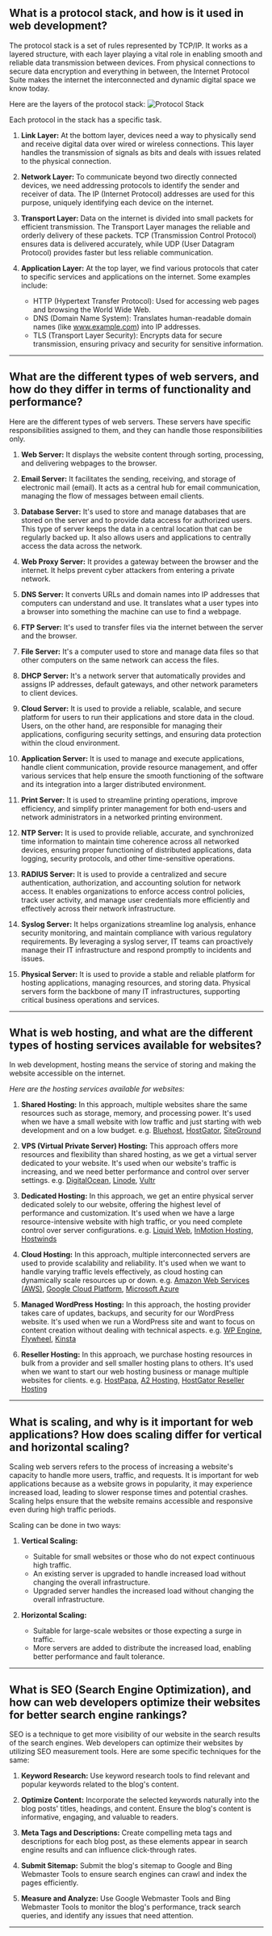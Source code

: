 ## What is a protocol stack, and how is it used in web development?

The protocol stack is a set of rules represented by TCP/IP. It works as a layered structure, with each layer playing a vital role in enabling smooth and reliable data transmission between devices. From physical connections to secure data encryption and everything in between, the Internet Protocol Suite makes the internet the interconnected and dynamic digital space we know today.

Here are the layers of the protocol stack:
![Protocol Stack](https://pesto.b-cdn.net/reading_material_assets/Assets/LayerOfProtocols.svg)

Each protocol in the stack has a specific task.

1. **Link Layer:** At the bottom layer, devices need a way to physically send and receive digital data over wired or wireless connections. This layer handles the transmission of signals as bits and deals with issues related to the physical connection.

2. **Network Layer:** To communicate beyond two directly connected devices, we need addressing protocols to identify the sender and receiver of data. The IP (Internet Protocol) addresses are used for this purpose, uniquely identifying each device on the internet.

3. **Transport Layer:** Data on the internet is divided into small packets for efficient transmission. The Transport Layer manages the reliable and orderly delivery of these packets. TCP (Transmission Control Protocol) ensures data is delivered accurately, while UDP (User Datagram Protocol) provides faster but less reliable communication.

4. **Application Layer:** At the top layer, we find various protocols that cater to specific services and applications on the internet. Some examples include:
   - HTTP (Hypertext Transfer Protocol): Used for accessing web pages and browsing the World Wide Web.
   - DNS (Domain Name System): Translates human-readable domain names (like www.example.com) into IP addresses.
   - TLS (Transport Layer Security): Encrypts data for secure transmission, ensuring privacy and security for sensitive information.

---

## What are the different types of web servers, and how do they differ in terms of functionality and performance?

Here are the different types of web servers. These servers have specific responsibilities assigned to them, and they can handle those responsibilities only.

1. **Web Server:** It displays the website content through sorting, processing, and delivering webpages to the browser.

2. **Email Server:** It facilitates the sending, receiving, and storage of electronic mail (email). It acts as a central hub for email communication, managing the flow of messages between email clients.

3. **Database Server:** It's used to store and manage databases that are stored on the server and to provide data access for authorized users. This type of server keeps the data in a central location that can be regularly backed up. It also allows users and applications to centrally access the data across the network.

4. **Web Proxy Server:** It provides a gateway between the browser and the internet. It helps prevent cyber attackers from entering a private network.

5. **DNS Server:** It converts URLs and domain names into IP addresses that computers can understand and use. It translates what a user types into a browser into something the machine can use to find a webpage.

6. **FTP Server:** It's used to transfer files via the internet between the server and the browser.

7. **File Server:** It's a computer used to store and manage data files so that other computers on the same network can access the files.

8. **DHCP Server:** It's a network server that automatically provides and assigns IP addresses, default gateways, and other network parameters to client devices.

9. **Cloud Server:** It is used to provide a reliable, scalable, and secure platform for users to run their applications and store data in the cloud. Users, on the other hand, are responsible for managing their applications, configuring security settings, and ensuring data protection within the cloud environment.

10. **Application Server:** It is used to manage and execute applications, handle client communication, provide resource management, and offer various services that help ensure the smooth functioning of the software and its integration into a larger distributed environment.

11. **Print Server:** It is used to streamline printing operations, improve efficiency, and simplify printer management for both end-users and network administrators in a networked printing environment.

12. **NTP Server:** It is used to provide reliable, accurate, and synchronized time information to maintain time coherence across all networked devices, ensuring proper functioning of distributed applications, data logging, security protocols, and other time-sensitive operations.

13. **RADIUS Server:** It is used to provide a centralized and secure authentication, authorization, and accounting solution for network access. It enables organizations to enforce access control policies, track user activity, and manage user credentials more efficiently and effectively across their network infrastructure.

14. **Syslog Server:** It helps organizations streamline log analysis, enhance security monitoring, and maintain compliance with various regulatory requirements. By leveraging a syslog server, IT teams can proactively manage their IT infrastructure and respond promptly to incidents and issues.

15. **Physical Server:** It is used to provide a stable and reliable platform for hosting applications, managing resources, and storing data. Physical servers form the backbone of many IT infrastructures, supporting critical business operations and services.

---

## What is web hosting, and what are the different types of hosting services available for websites?

In web development, hosting means the service of storing and making the website accessible on the internet.

*Here are the hosting services available for websites:*

1. **Shared Hosting:** In this approach, multiple websites share the same resources such as storage, memory, and processing power. It's used when we have a small website with low traffic and just starting with web development and on a low budget.
    e.g. [Bluehost](https://www.bluehost.com/), [HostGator](https://www.hostgator.com/), [SiteGround](https://www.siteground.com/)

2. **VPS (Virtual Private Server) Hosting:** This approach offers more resources and flexibility than shared hosting, as we get a virtual server dedicated to your website. It's used when our website's traffic is increasing, and we need better performance and control over server settings.
    e.g. [DigitalOcean](https://www.digitalocean.com/), [Linode](https://www.linode.com/), [Vultr](https://www.vultr.com/)

3. **Dedicated Hosting:** In this approach, we get an entire physical server dedicated solely to our website, offering the highest level of performance and customization. It's used when we have a large resource-intensive website with high traffic, or you need complete control over server configurations.
    e.g. [Liquid Web](https://www.liquidweb.com/), [InMotion Hosting](https://www.inmotionhosting.com/), [Hostwinds](https://www.hostwinds.com/)

4. **Cloud Hosting:** In this approach, multiple interconnected servers are used to provide scalability and reliability. It's used when we want to handle varying traffic levels effectively, as cloud hosting can dynamically scale resources up or down.
    e.g. [Amazon Web Services (AWS)](https://aws.amazon.com/), [Google Cloud Platform](https://cloud.google.com/), [Microsoft Azure](https://azure.microsoft.com/)

5. **Managed WordPress Hosting:** In this approach, the hosting provider takes care of updates, backups, and security for our WordPress website. It's used when we run a WordPress site and want to focus on content creation without dealing with technical aspects.
    e.g. [WP Engine](https://wpengine.com/), [Flywheel](https://getflywheel.com/), [Kinsta](https://kinsta.com/)

6. **Reseller Hosting:** In this approach, we purchase hosting resources in bulk from a provider and sell smaller hosting plans to others. It's used when we want to start our web hosting business or manage multiple websites for clients.
    e.g. [HostPapa](https://www.hostpapa.com/), [A2 Hosting](https://www.a2hosting.com/), [HostGator Reseller Hosting](https://www.hostgator.com/reseller-hosting)

---

## What is scaling, and why is it important for web applications? How does scaling differ for vertical and horizontal scaling?

Scaling web servers refers to the process of increasing a website's capacity to handle more users, traffic, and requests. It is important for web applications because as a website grows in popularity, it may experience increased load, leading to slower response times and potential crashes. Scaling helps ensure that the website remains accessible and responsive even during high traffic periods.

Scaling can be done in two ways:

1. **Vertical Scaling:**
   - Suitable for small websites or those who do not expect continuous high traffic.
   - An existing server is upgraded to handle increased load without changing the overall infrastructure.
   - Upgraded server handles the increased load without changing the overall infrastructure.

2. **Horizontal Scaling:**
   - Suitable for large-scale websites or those expecting a surge in traffic.
   - More servers are added to distribute the increased load, enabling better performance and fault tolerance.

---

## What is SEO (Search Engine Optimization), and how can web developers optimize their websites for better search engine rankings?

SEO is a technique to get more visibility of our website in the search results of the search engines. Web developers can optimize their websites by utilizing SEO measurement tools. Here are some specific techniques for the same:

1. **Keyword Research:** Use keyword research tools to find relevant and popular keywords related to the blog's content.

2. **Optimize Content:** Incorporate the selected keywords naturally into the blog posts' titles, headings, and content. Ensure the blog's content is informative, engaging, and valuable to readers.

3. **Meta Tags and Descriptions:** Create compelling meta tags and descriptions for each blog post, as these elements appear in search engine results and can influence click-through rates.

4. **Submit Sitemap:** Submit the blog's sitemap to Google and Bing Webmaster Tools to ensure search engines can crawl and index the pages efficiently.

5. **Measure and Analyze:** Use Google Webmaster Tools and Bing Webmaster Tools to monitor the blog's performance, track search queries, and identify any issues that need attention.

---

